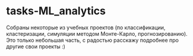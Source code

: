 # tasks-ML_analytics


Собраны некоторые из учебных проектов (по классификации, кластеризации, симуляции методом Монте-Карло, прогнозированию). Это только небольшая часть, с радостью расскажу подробнее про другие свои проекты :) 
